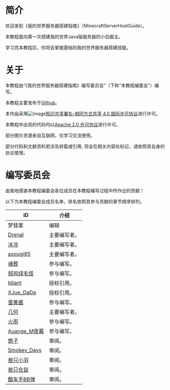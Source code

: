 # 简介
欢迎来到《我的世界服务器搭建指南》（MinecraftServerHostGuide）。

本教程面向第一次搭建我的世界Java版服务器的小白服主。

学习完本教程后，你将会掌握基础的我的世界服务器搭建技能。

# 关于
本教程由“《我的世界服务器搭建指南》编写委员会”（下称“本教程编委会”）编写。

本教程主要发布于[Github](https://github.com/Mhy278/MinecraftServerHostGuide)。


本作品采用![image](https://i.creativecommons.org/l/by-sa/4.0/88x31.png)[知识共享署名-相同方式共享 4.0 国际许可协议](https://creativecommons.org/licenses/by-sa/4.0/)进行许可。

本教程中出现的代码均以[Apache 2.0 许可协议](https://www.apache.org/licenses/LICENSE-2.0.html)进行许可。

部分图片资源来自互联网，仅学习交流使用。

部分代码和文献资料若涉及转载或引用, 将会在相关内容处标记，请依照其自身的协议使用。

# 编写委员会
由衷地感谢本教程编委会各位成员在本教程编写过程中所作出的贡献！

以下为本教程编委会成员名单，排名依照其参与贡献的章节顺序排列。


ID | 介绍
---|---
梦彗業 | 编辑
[Drenal](https://www.mcbbs.net/home.php?mod=space&uid=1013348) | 主要编写者。 
[冰冷](https://github.com/gdenga/) | 主要编写者。  
[asougi85](https://www.mcbbs.net/home.php?mod=space&uid=527243) | 主要编写者。   
[魂葬](https://www.mcbbs.net/home.php?mod=space&uid=1173935)| 参与编写。  
[弱鸡绿毛怪](https://www.mcbbs.net/home.php?mod=space&uid=2149109) | 参与编写。 
[tdiant](https://github.com/tdiant) | 授权引用。  
[XJue_DaDa](https://www.mcbbs.net/home.php?mod=space&uid=1101813) | 授权引用。  
[蛋黄酱](https://github.com/huangshize) | 参与编写。  
[几何](https://www.mcbbs.net/home.php?mod=space&uid=1798694) | 主要编写者。   
[火雨](https://www.mcbbs.net/home.php?mod=space&uid=1710570) | 参与编写。  
[Auange_M夜幕](https://www.mcbbs.net/home.php?mod=space&uid=2128135) | 参与编写。 
[筒子](https://www.mcbbs.net/home.php?mod=space&uid=910117) | 审阅。  
[Smokey_Days](https://www.mcbbs.net/home.php?mod=space&uid=2065001) | 审阅。  
[叁只小羽](https://github.com/xiaoyuowo) | 审阅。  
[叁只仓鼠](https://github.com/ViosinDeng) | 审阅。  
[酷车手BB弹](https://www.mcbbs.net/home.php?mod=space&uid=284709) | 审阅。  
